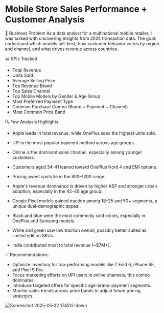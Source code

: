 # Mobile Store Sales Performance + Customer Analysis

📌 Business Problem
As a data analyst for a multinational mobile retailer, I was tasked with uncovering insights from 2024 transaction data. The goal: understand which models sell best, how customer behavior varies by region and channel, and what drives revenue across countries.

📊 KPIs Tracked:
- Total Revenue
- Units Sold
- Average Selling Price
- Top Revenue Brand
- Top Sales Channel
- Top Mobile Models by Gender & Age Group
- Most Preferred Payment Type
- Common Purchase Combo (Brand + Payment + Channel)
- Most Common Price Band

🔍 Few Analysis Highlights:
- Apple leads in total revenue, while OnePlus sees the highest units sold.
- UPI is the most popular payment method across age groups.
- Online is the dominant sales channel, especially among younger customers.
- Customers aged 34–41 leaned toward OnePlus Nord 4 and EMI options.
- Pricing sweet spots lie in the $800–$1200 range.
- Apple's revenue dominance is driven by higher ASP and stronger urban adoption, especially in the 42–49 age group.
- Google Pixel models gained traction among 18–25 and 50+ segments, a unique dual-demographic appeal.

- Black and blue were the most commonly sold colors, especially in OnePlus and Samsung models.
- White and green saw low traction overall, possibly better suited as limited edition SKUs.
- India contributed most to total revenue (~$7M+).

✅ Recommendations:
- Optimize inventory for top-performing models like Z Fold 6, iPhone SE, and Pixel 9 Pro.
- Focus marketing efforts on UPI users in online channels, this combo dominates.
- Introduce targeted offers for specific age-brand-payment segments.
- Monitor sales trends across price bands to adjust future pricing strategies.

![Screenshot 2025-05-22 174512-down](https://github.com/user-attachments/assets/55ea2b5d-6956-4a5a-ad5f-18b32d0b53b3)
